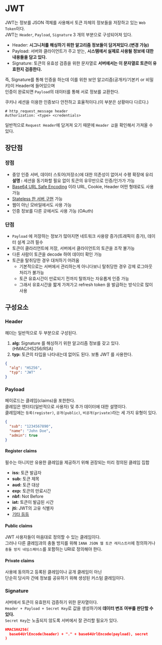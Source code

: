 # JWT
JWT는 정보를 JSON 객체를 사용해서 토큰 자체의 정보들을 저장하고 있는 `Web Token`이다.      
JWT는 `Header`, `Payload`, `Signature` 3 개의 부분으로 구성되어져 있다.   
  
* Header: **시그니처를 해싱하기 위한 알고리즘 정보들이 담겨져있다.(변경 가능)**            
* Payload: 서버와 클라이언트가 주고 받는, **시스템에서 실제로 사용될 정보에 대한 내용들을 담고 있다.**        
* Signature: 토큰의 유효성 검증을 위한 문자열로 **서버에서는 이 문자열로 토큰이 유효한지 검증한다.**         
    
즉, Signature를 통해 인증을 하는데 이를 위한 보안 알고리즘(공개키/기본키 or 비밀키)이 Header에 들어있으며    
인증이 완료되면 `Payload`의 데이터를 통해 서로 정보를 교환한다.   


쿠키나 세션을 이용한 인증보다 안전하고 효율적이다.(이 부분은 상황마다 다르다.)     
    
```http
# http_request_message header
Authorization: <type> <credentials> 
```

일반적으로 `Request Header`에 담겨져 오기 때문에 `Header 값`을 확인해서 가져올 수 있다.     

## 장단점    
### 장점    
* 중앙 인증 서버, 데이터 스토어(저장소)에 대한 의존성이 없어서 수평 확장에 유리        
  **설명 :** 세션을 동기화할 필요 없이 토큰의 유무만으로 인증/인가가 가능        
* [Base64 URL Safe Encoding](https://babyprogram.tistory.com/50) 이라 URL, Cookie, Header 어떤 형태로도 사용 가능  
* [Stateless 한 서버 구현](https://junshock5.tistory.com/83) 가능     
* 웹이 아닌 모바일에서도 사용 가능
* 인증 정보를 다른 곳에서도 사용 가능 (OAuth)     
    
### 단점  
* `Payload` 에 저장하는 정보가 많아지면 네트워크 사용량 증가(트래픽이 증가), 데이터 설계 고려 필수    
* 토큰이 클라리언트에 저장, 서버에서 클라이언트의 토큰을 조작 불가능 
* 다른 사람이 토큰을 decode 하여 데이터 확인 가능 
* 토큰을 탈취당한 경우 대처하기 어려움
    * 기본적으로는 서버에서 관리하는게 아니다보니 탈취당한 경우 강제 로그아웃 처리가 불가능   
    * 토큰 유효시간이 만료되기 전까지 탈취자는 자유롭게 인증 가능  
    * 그래서 유효시간을 짧게 가져가고 refresh token 을 발급하는 방식으로 많이 사용   

## 구성요소 
### Header
헤더는 일반적으로 두 부분으로 구성된다.   
  
1. **alg:** Signature 를 해싱하기 위한 알고리즘 정보를 갖고 있다.(HMAC/HS256/RSA)       
2. **typ:** 토큰의 타입을 나타내는데 없어도 된다. 보통 JWT 를 사용한다.         
   
```json    
{
  "alg": "HS256",
  "typ": "JWT"
}
```
  
### Payload  
페이로드는 클레임(claims)을 포한한다.           
클레임은 엔터티(일반적으로 사용자) 및 추가 데이터에 대한 설명이다.                
클레임에는 `등록(register)`, `공개(public)`, `비공개(private)`라는 세 가지 유형이 있다.                  
 
```json
{
  "sub": "1234567890",
  "name": "John Doe",
  "admin": true
}
```

#### Register claims 
필수는 아니지만 유용한 클레임을 제공하기 위해 권장되는 미리 정의된 클레임 집합        

* **iss:** 토큰 발급자
* **sub:** 토큰 제목
* **aud:** 토큰 대상
* **exp:** 토큰의 만료시간
* **nbf:** Not Before
* **iat:** 토큰이 발급된 시간
* **jti:** JWT의 고유 식별자
* [기타 등등](https://datatracker.ietf.org/doc/html/rfc7519#section-4.1)    
   
#### Public claims    
JWT 사용자들이 마음대로 정의할 수 있는 클레임이다.       
그러나 다른 클레임과의 충돌 방지를 위해 `IANA JSON 웹 토큰 레지스트리`에 정의하거나     
`충돌 방지 네임스페이스`를 포함하는 URI로 정의해야 한다.       

#### Private claims   
사용에 동의하고 등록된 클레임이나 공개 클레임이 아닌      
단순히 당사자 간에 정보를 공유하기 위해 생성된 커스텀 클레임이다.      
    
### Signature      
서버에서 토큰이 유효한지 검증하기 위한 문자열이다.      
`Header + Payload + Secret Key`로 값을 생성하기에 **데이터 변조 여부를 판단할 수 있다.**          
`Secret Key`는 노출되지 않도록 서버에서 잘 관리할 필요가 있다.     
   
```json
HMACSHA256(
  base64UrlEncode(header) + "." + base64UrlEncode(payload), secret
)
```






